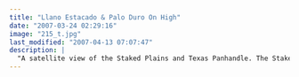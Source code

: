 ```yaml
---
title: "Llano Estacado & Palo Duro On High"
date: "2007-03-24 02:29:16"
image: "215_t.jpg"
last_modified: "2007-04-13 07:07:47"
description: |
  "A satellite view of the Staked Plains and Texas Panhandle. The Staked Plains are the vastness west of Amarillio, Palo Duro Canyon is the scar that runs southeast."
---
```



